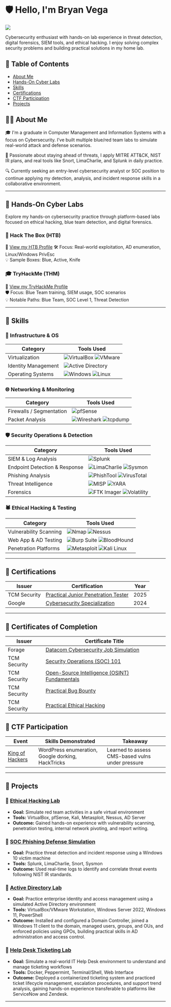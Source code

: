 # 🛡️ Hello, I'm Bryan Vega
<a href="https://www.linkedin.com/in/bryan-vega-714246261/"><img src="https://img.shields.io/badge/-LinkedIn-0072b1?&style=for-the-badge&logo=linkedin&logoColor=white" /></a>

Cybersecurity enthusiast with hands-on lab experience in threat detection, digital forensics, SIEM tools, and ethical hacking. I enjoy solving complex security problems and building practical solutions in my home lab.

## 📑 Table of Contents
- [About Me](#about-me)
- [Hands-On Cyber Labs](#-hands-on-cyber-labs)
- [Skills](#skills)
- [Certifications](#certifications)
- [CTF Participation](#capture-the-flag-ctf-participation)
- [Projects](#projects)


## 👨‍💻 About Me

🎓 I'm a graduate in Computer Management and Information Systems with a focus on Cybersecurity. I’ve built multiple blue/red team labs to simulate real-world attack and defense scenarios.

🧠 Passionate about staying ahead of threats, I apply MITRE ATT&CK, NIST IR plans, and real tools like Snort, LimaCharlie, and Splunk in daily practice.

🔍 Currently seeking an entry-level cybersecurity analyst or SOC position to continue applying my detection, analysis, and incident response skills in a collaborative environment.

---

## 🧠 Hands-On Cyber Labs 

Explore my hands-on cybersecurity practice through platform-based labs focused on ethical hacking, blue team detection, and digital forensics.

### 🧪 Hack The Box (HTB)
🔗 [View my HTB Profile](https://app.hackthebox.com/profile/1659989) 
🛠️ Focus: Real-world exploitation, AD enumeration, Linux/Windows PrivEsc  
💡 Sample Boxes: Blue, Active, Knife

### 🎓 TryHackMe (THM)
🔗 [View my TryHackMe Profile](https://tryhackme.com/p/A9u3ybaCyb3r)  
🛡️ Focus: Blue Team training, SIEM usage, SOC scenarios  
💡 Notable Paths: Blue Team, SOC Level 1, Threat Detection

---

## 🧰 Skills

### 🔧 Infrastructure & OS

| Category                | Tools Used |
|------------------------|------------|
| Virtualization         | ![VirtualBox](https://img.shields.io/badge/VirtualBox-4c4d51?style=flat&logo=virtualbox&logoColor=white) ![VMware](https://img.shields.io/badge/VMware-61b0e4?style=flat&logo=vmware&logoColor=white) |
| Identity Management    | ![Active Directory](https://img.shields.io/badge/Active_Directory-0078D6?style=flat&logo=microsoft&logoColor=white) |
| Operating Systems      | ![Windows](https://img.shields.io/badge/Windows-0078D6?style=flat&logo=windows&logoColor=white) ![Linux](https://img.shields.io/badge/Linux-FCC624?style=flat&logo=linux&logoColor=black) |

### 🌐 Networking & Monitoring

| Category                    | Tools Used |
|----------------------------|------------|
| Firewalls / Segmentation   | ![pfSense](https://img.shields.io/badge/pfSense-7D9B6D?style=flat&logo=pfsense&logoColor=white) |
| Packet Analysis            | ![Wireshark](https://img.shields.io/badge/Wireshark-3A99FF?style=flat&logo=wireshark&logoColor=white) ![tcpdump](https://img.shields.io/badge/tcpdump-4D4D4D?style=flat&logo=gnu&logoColor=white) |

### 🛡️ Security Operations & Detection

| Category                      | Tools Used |
|------------------------------|------------|
| SIEM & Log Analysis          | ![Splunk](https://img.shields.io/badge/Splunk-0072C6?style=flat&logo=splunk&logoColor=white) |
| Endpoint Detection & Response| ![LimaCharlie](https://img.shields.io/badge/LimaCharlie-00C853?style=flat&logo=linux&logoColor=white) ![Sysmon](https://img.shields.io/badge/Sysmon-1D7BF4?style=flat&logo=microsoft&logoColor=white) |
| Phishing Analysis            | ![PhishTool](https://img.shields.io/badge/PhishTool-FF5733?style=flat&logo=googlechrome&logoColor=white) ![VirusTotal](https://img.shields.io/badge/VirusTotal-FF1744?style=flat&logo=virustotal&logoColor=white) |
| Threat Intelligence          | ![MISP](https://img.shields.io/badge/MISP-FF5722?style=flat&logo=cloudflare&logoColor=white) ![YARA](https://img.shields.io/badge/YARA-FF9800?style=flat&logo=gnu&logoColor=white) |
| Forensics                    | ![FTK Imager](https://img.shields.io/badge/FTK_Imager-0077C2?style=flat) ![Volatility](https://img.shields.io/badge/Volatility-FF9800?style=flat&logo=python&logoColor=white) |

### 🕷️ Ethical Hacking & Testing

| Category                          | Tools Used |
|----------------------------------|------------|
| Vulnerability Scanning           | ![Nmap](https://img.shields.io/badge/Nmap-00BFFF?style=flat&logo=nmap&logoColor=white) ![Nessus](https://img.shields.io/badge/Nessus-6D4F7D?style=flat&logo=tenable&logoColor=white) |
| Web App & AD Testing             | ![Burp Suite](https://img.shields.io/badge/Burp_Suite-FF6600?style=flat&logo=burp-suite&logoColor=white) ![BloodHound](https://img.shields.io/badge/BloodHound-FF0000?style=flat&logo=gitkraken&logoColor=white) |
| Penetration Platforms            | ![Metasploit](https://img.shields.io/badge/Metasploit-000000?style=flat&logo=metasploit&logoColor=white) ![Kali Linux](https://img.shields.io/badge/Kali-557C94?style=flat&logo=kali-linux&logoColor=white) |

---

## 📜 Certifications

| Issuer           | Certification | Year |
|------------------|----------------|------|
| TCM Security     | [Practical Junior Penetration Tester](https://certified.tcm-sec.com/ee7f1ca3-20b5-4c2a-8c9a-06b1c53666bc#acc.tA0B1v3Z) | 2025 |
| Google           | [Cybersecurity Specialization](https://coursera.org/share/447a22b20fce6fb41db005a0819e3137) | 2024 |

---

## 📄 Certificates of Completion

| Issuer      | Certificate Title                                                                                             |
|----------------|---------------------------------------------------------------------------------------------------------------|
| Forage         | [Datacom Cybersecurity Job Simulation](https://github.com/A9u3ybaCyb3r/Certifications/blob/main/Datacom_completion_certificate.pdf) |
| TCM Security   | [Security Operations (SOC) 101](https://github.com/A9u3ybaCyb3r/Certifications/blob/main/certificate-of-completion-for-security-operations-soc-101.pdf) |
| TCM Security   | [Open-Source Intelligence (OSINT) Fundamentals](https://github.com/A9u3ybaCyb3r/Certifications/blob/main/certificate-of-completion-for-open-source-intelligence-osint-fundamentals.pdf) |
| TCM Security   | [Practical Bug Bounty](https://github.com/A9u3ybaCyb3r/Certifications/blob/main/certificate-of-completion-for-practical-bug-bounty.pdf) |
| TCM Security   | [Practical Ethical Hacking](https://github.com/A9u3ybaCyb3r/Certifications/blob/main/certificate-of-completion-for-practical-ethical-hacking-the-complete-course.pdf) |


## 🧪 CTF Participation

| Event | Skills Demonstrated | Takeaway |
|-------|---------------------|----------|
| [King of Hackers](https://github.com/A9u3ybaCyb3r/A9u3ybaCyb3r/blob/main/King%20of%20Hackers%20CTF.pdf) | WordPress enumeration, Google dorking, HackTricks | Learned to assess CMS-based vulns under pressure |

---

## 🧱 Projects

### 🔹 [Ethical Hacking Lab](https://github.com/A9u3ybaCyb3r/Ethical-Hacking-Lab)
- **Goal:** Simulate red team activities in a safe virtual environment
- **Tools:** VirtualBox, pfSense, Kali, Metasploit, Nessus, AD Server
- **Outcome:** Gained hands-on experience with vulnerability scanning, penetration testing, internal network pivoting, and report writing.

### 🔹 [SOC Phishing Defense Simulation](https://github.com/A9u3ybaCyb3r/SOC-Phishing-Defense-Simulation)
- **Goal:** Practice threat detection and incident response using a Windows 10 victim machine
- **Tools:** Splunk, LimaCharlie, Snort, Sysmon
- **Outcome:** Used real-time logs to identify and correlate threat events following NIST IR standards.

### 🔹 [Active Directory Lab](https://github.com/A9u3ybaCyb3r/Active-Directory-Lab)
- **Goal:** Practice enterprise identity and access management using a simulated Active Directory environment
- **Tools:** VirtualBox/VMware Workstation, Windows Server 2022, Windows 11, PowerShell
- **Outcome:** Installed and configured a Domain Controller, joined a Windows 11 client to the domain, managed users, groups, and OUs, and enforced policies using GPOs, building practical skills in AD administration and access control.

### 🔹 [Help Desk Ticketing Lab](https://github.com/A9u3ybaCyb3r/Help-Desk-Ticketing-Lab)
- **Goal:** Simulate a real-world IT Help Desk environment to understand and manage ticketing workflows
- **Tools:** Docker, Peppermint, Terminal/Shell, Web Interface
- **Outcome:** Deployed a containerized ticketing system and practiced ticket lifecycle management, escalation procedures, and support trend analysis, gaining hands-on experience transferable to platforms like ServiceNow and Zendesk.

---

